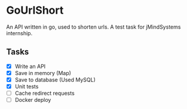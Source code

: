 # GoUrlShort

An API written in go, used to shorten urls. A test task for jMindSystems internship.

## Tasks

- [x] Write an API
- [x] Save in memory (Map)
- [x] Save to database (Used MySQL)
- [x] Unit tests
- [ ] Cache redirect requests
- [ ] Docker deploy
